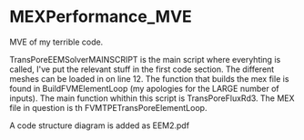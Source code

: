 # MEXPerformance_MVE
MVE of my terrible code.

TransPoreEEMSolverMAINSCRIPT is the main script where everyhting is called, I've put the relevant stuff in the first code section. The different meshes can be loaded in on line 12. The function that builds the mex file is found in BuildFVMElementLoop (my apologies for the LARGE number of inputs). The main function whithin this script is TransPoreFluxRd3. The MEX file in question is th FVMTPETransPoreElementLoop.


A code structure diagram is added as EEM2.pdf
